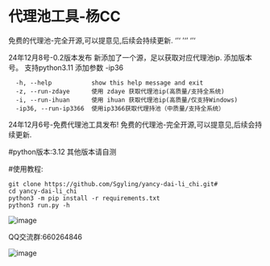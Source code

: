 # 代理池工具-杨CC

免费的代理池-完全开源,可以提意见,后续会持续更新.
‘’‘
’‘’
‘’‘

24年12月8号-0.2版本发布
新添加了一个源，足以获取对应代理池ip.
添加版本号。
支持python3.11
添加参数 -ip36
```
  -h, --help           show this help message and exit
  -z, --run-zdaye      使用 zdaye 获取代理池ip(高质量/支持全系统)
  -i, --run-ihuan      使用 ihuan 获取代理池ip(高质量/仅支持Windows)
  -ip36, --run-ip3366  使用ip3366获取代理持池（中质量/支持全系统）

```

24年12月6号-免费代理池工具发布!
免费的代理池-完全开源,可以提意见,后续会持续更新.

#python版本:3.12 其他版本请自测

#使用教程:

```
git clone https://github.com/Sgyling/yancy-dai-li_chi.git#
cd yancy-dai-li_chi
python3 -m pip install -r requirements.txt
python3 run.py -h 
```





![image](https://github.com/user-attachments/assets/cbb8ee9e-eb96-4bfe-8ebd-0e068b45ef9a)

QQ交流群:660264846

![image](https://github.com/user-attachments/assets/aa6099f8-d09d-4a93-b781-30ce705499cd)
